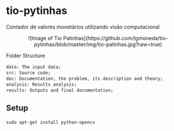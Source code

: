 # tio-pytinhas
Contador de valores monetários utilizando visão computacional

<div align="center">
![Image of Tio Patinhas](https://github.com/lgmoneda/tio-pytinhas/blob/master/img/tio-patinhas.jpg?raw=true)
</div>

Folder Structure

    data: The input data;
    src: Source code;
    doc: Documentation, the problem, its description and theory;
    analysis: Results analysis;
    results: Outputs and final documentation;

## Setup

``` 
sudo apt-get install python-opencv

```	